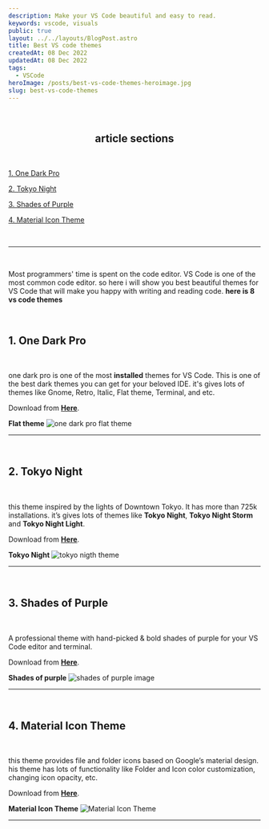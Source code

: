 ```yaml
---
description: Make your VS Code beautiful and easy to read.
keywords: vscode, visuals
public: true
layout: ../../layouts/BlogPost.astro
title: Best VS code themes
createdAt: 08 Dec 2022
updatedAt: 08 Dec 2022
tags:
  - VSCode
heroImage: /posts/best-vs-code-themes-heroimage.jpg
slug: best-vs-code-themes
---
```


</br>

## <center>article sections </center>

</br>

[1. One Dark Pro](#1-one-dark-pro)

[2. Tokyo Night](#2-tokyo-night)

[3. Shades of Purple](#3-shades-of-purple)

[4. Material Icon Theme](#4-material-icon-theme)

</br>

---

</br>

Most programmers' time is spent on the code editor. VS Code is one of the most common code editor.
so here i will show you best beautiful themes for VS Code that will make you happy with writing and reading code. **here is 8 vs code themes**

</br>

## 1. One Dark Pro

</br>

one dark pro is one of the most **installed** themes for VS Code. This is one of the best dark themes you can get for your beloved IDE. it's gives lots of themes like Gnome, Retro, Italic, Flat theme, Terminal, and etc.
</br>

Download from **<a href="https://marketplace.visualstudio.com/items?itemName=zhuangtongfa.Material-theme" class="underline underline-offset-2 hover:text-orange-500 decoration-orange-500" target="_blank">Here</a>**.
</br>

**Flat theme**
![one dark pro flat theme](/posts/one-dark-pro-flat.png)

---

</br>

## 2. Tokyo Night

</br>

this theme inspired by the lights of Downtown Tokyo. It has more than 725k installations.
it’s gives lots of themes like **Tokyo Night**, **Tokyo Night Storm** and **Tokyo Night Light**.
</br>

Download from **<a href="https://marketplace.visualstudio.com/items?itemName=enkia.tokyo-night" class="underline underline-offset-2 hover:text-orange-500 decoration-orange-500" target="_blank">Here</a>**.
</br>

**Tokyo Night**
![tokyo nigth theme](/posts/tokyo-night-theme.png)

---

</br>

## 3. Shades of Purple

</br>

A professional theme with hand-picked & bold shades of purple for your VS Code editor and terminal.
</br>

Download from **<a href="https://marketplace.visualstudio.com/items?itemName=ahmadawais.shades-of-purple" class="underline underline-offset-2 hover:text-orange-500 decoration-orange-500" target="_blank">Here</a>**.
</br>

**Shades of purple**
![shades of purple image](/posts/shades-of-purple.png)

---

</br>

## 4. Material Icon Theme

</br>

this theme provides file and folder icons based on Google’s material design. his theme has lots of functionality like Folder and Icon color customization, changing icon opacity, etc.
</br>

Download from **<a href="https://marketplace.visualstudio.com/items?itemName=PKief.material-icon-theme" class="underline underline-offset-2 hover:text-orange-500 decoration-orange-500" target="_blank">Here</a>**.
</br>

**Material Icon Theme**
![Material Icon Theme](/posts/material-icons.png)

---

</br>

